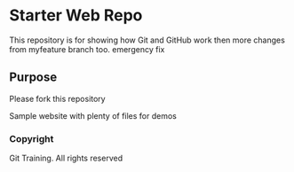 # Starter Web Repo

This repository is for showing how Git and GitHub work
then more changes from myfeature branch too.
emergency fix

## Purpose
Please fork this repository

Sample website with plenty of files for demos
### Copyright
Git Training. All rights reserved